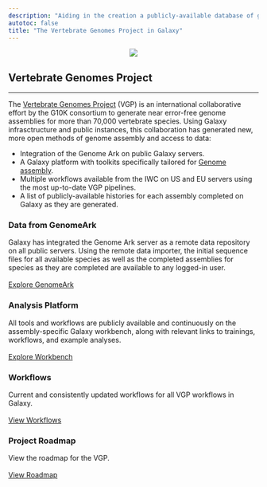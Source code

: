 ```yaml
---
description: "Aiding in the creation a publicly-available database of genome assemblies of over 70,000 vertebrate species"
autotoc: false
title: "The Vertebrate Genomes Project in Galaxy"
---
```


<p align="center">
  <img src="/images/vgp/vgp_logo.png"/>
</p>

## Vertebrate Genomes Project

----

The [Vertebrate Genomes Project](https://vertebrategenomesproject.org/) (VGP) is an international collaborative effort by the G10K consortium to generate near error-free genome assemblies for more than 70,000 vertebrate species. Using Galaxy infrasctructure and public instances, this collaboration has generated new, more open methods of genome assembly and access to data:
 - Integration of the Genome Ark on public Galaxy servers.
  - A Galaxy platform with toolkits specifically tailored for [Genome assembly](assembly.usegalaxy.eu).
  - Multiple workflows available from the IWC on US and EU servers using the most up-to-date VGP pipelines.
  - A list of publicly-available histories for each assembly completed on Galaxy as they are generated.


<div class="row row-cols-1 row-cols-md-2">
  <div class="col mb-4">
    <div class="card h-100 shadow-sm bg-light rounded border-0">
      <div class="card-body">
        <h3><b>Data from GenomeArk</b></h3>
        Galaxy has integrated the Genome Ark server as a remote data repository on all public servers. Using the remote data importer, the initial sequence files for all available species as well as the completed assemblies for species as they are completed are available to any logged-in user.<br><br>
        <a href="https://vgp.github.io/genomeark/" class="btn btn-primary">Explore GenomeArk</a>
      </div>
    </div>
  </div>
  <div class="col mb-4">
    <div class="card h-100 shadow-sm bg-light rounded border-0">
      <div class="card-body">
        <h3><b>Analysis Platform</b></h3>
        All tools and workflows are publicly available and continuously on the assembly-specific Galaxy workbench, along with relevant links to trainings, workflows, and example analyses. <br><br>
        <a href="https://assembly.usegalaxy.eu" class="btn btn-warning">Explore Workbench</a>
      </div>
    </div>
  </div>
  <div class="col mb-4">
    <div class="card h-100 shadow-sm bg-light rounded border-0">
      <div class="card-body">
        <h3><b>Workflows</b></h3>
        Current and consistently updated workflows for all VGP workflows in Galaxy. <br><br>
        <a href="/projects/VGP/workflows/" class="btn btn-danger">View Workflows</a>
      </div>
    </div>
  </div>
  <div class="col mb-4">
    <div class="card h-100 shadow-sm bg-light rounded border-0">
      <div class="card-body">
        <h3><b>Project Roadmap</b></h3>
        View the roadmap for the VGP. <br><br>
        <a href="https://vertebrategenomesproject.org/phase-one" class="btn btn-success">View Roadmap</a>
      </div>
    </div>
  </div>
  </div>
</div>